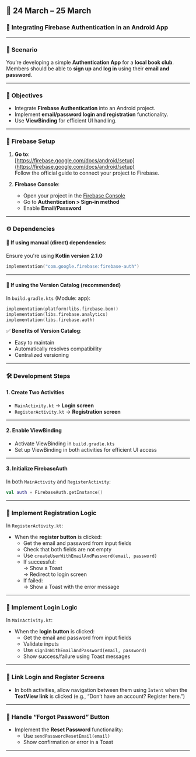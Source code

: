 ## 📅 **24 March – 25 March**  
### 🔧 **Integrating Firebase Authentication in an Android App**

---

### 📖 **Scenario**  
You’re developing a simple **Authentication App** for a **local book club**. Members should be able to **sign up** and **log in** using their **email and password**.

---

### 🎯 **Objectives**
- Integrate **Firebase Authentication** into an Android project.
- Implement **email/password login and registration** functionality.
- Use **ViewBinding** for efficient UI handling.

---

### 🔗 **Firebase Setup**

1. **Go to**:  
   [https://firebase.google.com/docs/android/setup](https://firebase.google.com/docs/android/setup)  
   Follow the official guide to connect your project to Firebase.

2. **Firebase Console**:
   - Open your project in the [Firebase Console](https://console.firebase.google.com)
   - Go to **Authentication > Sign-in method**
   - Enable **Email/Password**

---

### ⚙️ **Dependencies**

#### 🔸 If using **manual (direct)** dependencies:
Ensure you're using **Kotlin version 2.1.0**  
```kotlin
implementation("com.google.firebase:firebase-auth")
```

---

#### 🔹 If using the **Version Catalog (recommended)**

In `build.gradle.kts` (Module: app):

```kotlin
implementation(platform(libs.firebase.bom))
implementation(libs.firebase.analytics)
implementation(libs.firebase.auth)
```

✅ **Benefits of Version Catalog**:
- Easy to maintain
- Automatically resolves compatibility
- Centralized versioning

---

### 🛠️ **Development Steps**

#### 1. **Create Two Activities**
- `MainActivity.kt` → **Login screen**
- `RegisterActivity.kt` → **Registration screen**

---

#### 2. **Enable ViewBinding**
- Activate ViewBinding in `build.gradle.kts`
- Set up ViewBinding in both activities for efficient UI access

---

#### 3. **Initialize FirebaseAuth**
In both `MainActivity` and `RegisterActivity`:
```kotlin
val auth = FirebaseAuth.getInstance()
```

---

### 📝 **Implement Registration Logic**  
In `RegisterActivity.kt`:
- When the **register button** is clicked:
  - Get the email and password from input fields
  - Check that both fields are not empty
  - Use `createUserWithEmailAndPassword(email, password)`
  - If successful:  
    → Show a Toast  
    → Redirect to login screen
  - If failed:  
    → Show a Toast with the error message

---

### 📝 **Implement Login Logic**  
In `MainActivity.kt`:
- When the **login button** is clicked:
  - Get the email and password from input fields
  - Validate inputs
  - Use `signInWithEmailAndPassword(email, password)`
  - Show success/failure using Toast messages

---

### 🔁 **Link Login and Register Screens**
- In both activities, allow navigation between them using `Intent` when the **TextView link** is clicked (e.g., “Don’t have an account? Register here.”)

---

### 🔐 **Handle “Forgot Password” Button**
- Implement the **Reset Password** functionality:
  - Use `sendPasswordResetEmail(email)`
  - Show confirmation or error in a Toast

---

